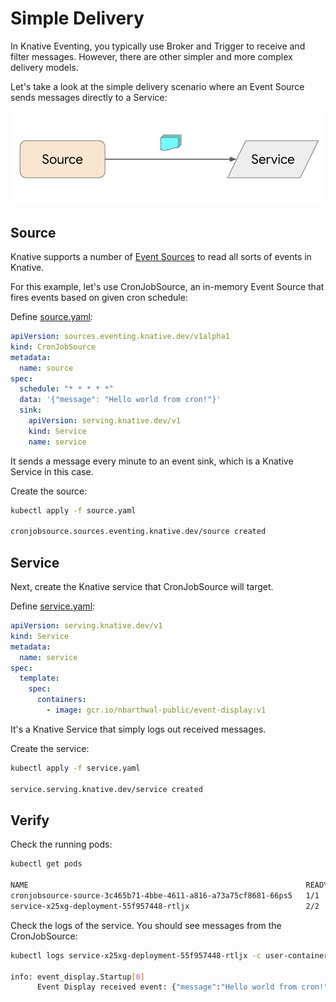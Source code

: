# Simple Delivery

In Knative Eventing, you typically use Broker and Trigger to receive and filter messages. However, there are other simpler and more complex delivery models.

Let's take a look at the simple delivery scenario where an Event Source sends messages directly to a Service:

![Simple Delivery](./images/simple-delivery.png)

## Source

Knative supports a number of [Event Sources](https://knative.dev/docs/eventing/sources) to read all sorts of events in Knative.

For this example, let's use CronJobSource, an in-memory Event Source that fires events based on given cron schedule:

Define [source.yaml](../eventing/simple/source.yaml):

```yaml
apiVersion: sources.eventing.knative.dev/v1alpha1
kind: CronJobSource
metadata:
  name: source
spec:
  schedule: "* * * * *"
  data: '{"message": "Hello world from cron!"}'
  sink:
    apiVersion: serving.knative.dev/v1
    kind: Service
    name: service
```

It sends a message every minute to an event sink, which is a Knative Service in this case.

Create the source:

```bash
kubectl apply -f source.yaml

cronjobsource.sources.eventing.knative.dev/source created
```

## Service

Next, create the Knative service that CronJobSource will target.

Define [service.yaml](../eventing/simple/service.yaml):

```yaml
apiVersion: serving.knative.dev/v1
kind: Service
metadata:
  name: service
spec:
  template:
    spec:
      containers:
        - image: gcr.io/nbarthwal-public/event-display:v1
```

It's a Knative Service that simply logs out received messages.

Create the service:

```bash
kubectl apply -f service.yaml

service.serving.knative.dev/service created
```

## Verify

Check the running pods:

```bash
kubectl get pods

NAME                                                              READY STATUS    RESTARTS   AGE
cronjobsource-source-3c465b71-4bbe-4611-a816-a73a75cf8681-66ps5   1/1     Running   0          2m54s
service-x25xg-deployment-55f957448-rtljx                          2/2     Running   0          2m57s
```

Check the logs of the service. You should see messages from the CronJobSource:

```bash
kubectl logs service-x25xg-deployment-55f957448-rtljx -c user-container

info: event_display.Startup[0]
      Event Display received event: {"message":"Hello world from cron!"}
```
